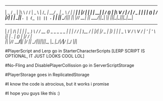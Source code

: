   ___  ___  _ __   __  ___ _      _ _____ ___ ___  ___ __  __   ___ _  _  ___ ___ _  _ ___ 
 | _ \/ _ \| |\ \ / / | _ \ |    /_\_   _| __/ _ \| _ \  \/  | | __| \| |/ __|_ _| \| | __|
 |  _/ (_) | |_\ V /  |  _/ |__ / _ \| | | _| (_) |   / |\/| | | _|| .` | (_ || || .` | _| 
 |_|  \___/|____|_|   |_| |____/_/ \_\_| |_| \___/|_|_\_|  |_| |___|_|\_|\___|___|_|\_|___|
                                                                                                                                                                                                                                                     
                                                                                                                                                            
  __  __   _   ___  ___   _____   __      _                 _ _    __  _ ___ ____
 |  \/  | /_\ |   \| __| | _ ) \ / / __ _(_)_ _  _ _ _  _ _| | |_ /  \/ |_  )__ /
 | |\/| |/ _ \| |) | _|  | _ \\ V /  \ V / | ' \| ' \ || |_  .  _| () | |/ / |_ \
 |_|  |_/_/ \_\___/|___| |___/ |_|    \_/|_|_||_|_||_\_, |_     _|\__/|_/___|___/
                                                     |__/  |_|_|                 







#PlayerScript and Lerp go in StarterCharacterScripts [LERP SCRIPT IS OPTIONAL, IT JUST LOOKS COOL LOL]
 
#No-Fling and DisablePlayerCollission go in ServerScriptStorage
 
#PlayerStorage goes in ReplicatedStorage
 
 
#I know the code is atrocious, but it works i promise
 
#I hope you guys like this :)
